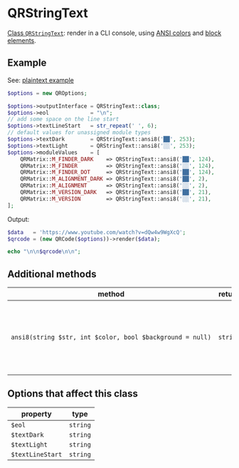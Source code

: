 # QRStringText

[Class `QRStringText`](https://github.com/chillerlan/php-qrcode/blob/main/src/Output/QRStringText.php):
render in a CLI console, using [ANSI colors](https://en.wikipedia.org/wiki/ANSI_escape_code#Colors) and [block elements](https://en.wikipedia.org/wiki/Block_Elements).


## Example

See: [plaintext example](https://github.com/chillerlan/php-qrcode/blob/main/examples/text.php)

```php
$options = new QROptions;

$options->outputInterface = QRStringText::class;
$options->eol             = "\n";
// add some space on the line start
$options->textLineStart   = str_repeat(' ', 6);
// default values for unassigned module types
$options->textDark        = QRStringText::ansi8('██', 253);
$options->textLight       = QRStringText::ansi8('░░', 253);
$options->moduleValues    = [
	QRMatrix::M_FINDER_DARK    => QRStringText::ansi8('██', 124),
	QRMatrix::M_FINDER         => QRStringText::ansi8('░░', 124),
	QRMatrix::M_FINDER_DOT     => QRStringText::ansi8('██', 124),
	QRMatrix::M_ALIGNMENT_DARK => QRStringText::ansi8('██', 2),
	QRMatrix::M_ALIGNMENT      => QRStringText::ansi8('░░', 2),
	QRMatrix::M_VERSION_DARK   => QRStringText::ansi8('██', 21),
	QRMatrix::M_VERSION        => QRStringText::ansi8('░░', 21),
];
```


Output:

```php
$data   = 'https://www.youtube.com/watch?v=dQw4w9WgXcQ';
$qrcode = (new QRCode($options))->render($data);

echo "\n\n$qrcode\n\n";
```


## Additional methods

| method                                                    | return   | description                                                         |
|-----------------------------------------------------------|----------|---------------------------------------------------------------------|
| `ansi8(string $str, int $color, bool $background = null)` | `string` | a little helper to create a proper ANSI 8-bit color escape sequence |


## Options that affect this class

| property          | type     |
|-------------------|----------|
| `$eol`            | `string` |
| `$textDark`       | `string` |
| `$textLight`      | `string` |
| `$textLineStart`  | `string` |
